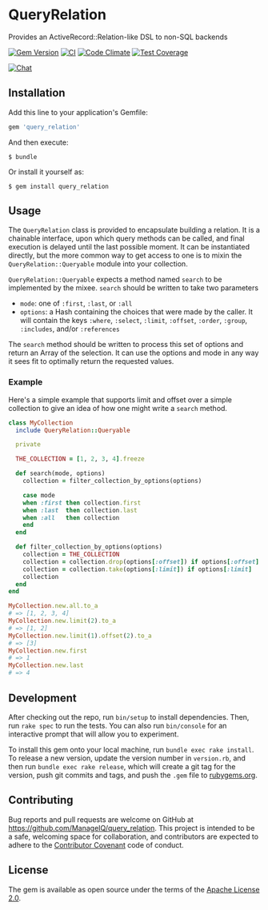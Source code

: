 # QueryRelation

Provides an ActiveRecord::Relation-like DSL to non-SQL backends

[![Gem Version](https://badge.fury.io/rb/query_relation.svg)](http://badge.fury.io/rb/query_relation)
[![CI](https://github.com/ManageIQ/query_relation/actions/workflows/ci.yaml/badge.svg)](https://github.com/ManageIQ/query_relation/actions/workflows/ci.yaml)
[![Code Climate](https://codeclimate.com/github/ManageIQ/query_relation.svg)](https://codeclimate.com/github/ManageIQ/query_relation)
[![Test Coverage](https://codeclimate.com/github/ManageIQ/query_relation/badges/coverage.svg)](https://codeclimate.com/github/ManageIQ/query_relation/coverage)

[![Chat](https://badges.gitter.im/Join%20Chat.svg)](https://gitter.im/ManageIQ/query_relation?utm_source=badge&utm_medium=badge&utm_campaign=pr-badge&utm_content=badge)

## Installation

Add this line to your application's Gemfile:

```ruby
gem 'query_relation'
```

And then execute:

    $ bundle

Or install it yourself as:

    $ gem install query_relation

## Usage

The `QueryRelation` class is provided to encapsulate building a relation.  It is
a chainable interface, upon which query methods can be called, and final
execution is delayed until the last possible moment.  It can be instantiated
directly, but the more common way to get access to one is to mixin the
`QueryRelation::Queryable` module into your collection.

`QueryRelation::Queryable` expects a method named `search` to be implemented by
the mixee.  `search` should be written to take two parameters

- `mode`: one of `:first`, `:last`, or `:all`
- `options`: a Hash containing the choices that were made by the caller.  It
  will contain the keys `:where`, `:select`, `:limit`, `:offset`, `:order`,
  `:group`, `:includes`, and/or `:references`

The `search` method should be written to process this set of options and return
an Array of the selection.  It can use the options and mode in any way it sees
fit to optimally return the requested values.

### Example

Here's a simple example that supports limit and offset over a simple collection
to give an idea of how one might write a `search` method.

```ruby
class MyCollection
  include QueryRelation::Queryable

  private

  THE_COLLECTION = [1, 2, 3, 4].freeze

  def search(mode, options)
    collection = filter_collection_by_options(options)

    case mode
    when :first then collection.first
    when :last  then collection.last
    when :all   then collection
    end
  end

  def filter_collection_by_options(options)
    collection = THE_COLLECTION
    collection = collection.drop(options[:offset]) if options[:offset]
    collection = collection.take(options[:limit]) if options[:limit]
    collection
  end
end

MyCollection.new.all.to_a
# => [1, 2, 3, 4]
MyCollection.new.limit(2).to_a
# => [1, 2]
MyCollection.new.limit(1).offset(2).to_a
# => [3]
MyCollection.new.first
# => 1
MyCollection.new.last
# => 4
```

## Development

After checking out the repo, run `bin/setup` to install dependencies. Then, run `rake spec` to run the tests. You can also run `bin/console` for an interactive prompt that will allow you to experiment.

To install this gem onto your local machine, run `bundle exec rake install`. To release a new version, update the version number in `version.rb`, and then run `bundle exec rake release`, which will create a git tag for the version, push git commits and tags, and push the `.gem` file to [rubygems.org](https://rubygems.org).

## Contributing

Bug reports and pull requests are welcome on GitHub at https://github.com/ManageIQ/query_relation. This project is intended to be a safe, welcoming space for collaboration, and contributors are expected to adhere to the [Contributor Covenant](http://contributor-covenant.org) code of conduct.

## License

The gem is available as open source under the terms of the [Apache License 2.0](http://www.apache.org/licenses/LICENSE-2.0).
